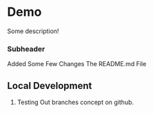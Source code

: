 # Demo

Some description!

### Subheader

Added Some Few Changes The README.md File

## Local Development

1. Testing Out branches concept on github.
